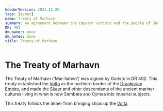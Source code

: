 ```yaml
---
headerVersion: 2023.11.25
tags: [event]
name: Treaty of Marhavn
summary: An agreement between the Emperor Goristo and the people of Skaer and Vostok establishing the Volta as the northern boundry of the Drankorian Empire
DR: 402
dm_owner: none
dm_notes: none
title: Treaty of Marhavn
---
```

# The Treaty of Marhavn

The Treaty of Marhavn ('Mar-hahvn') was signed by Goristo in DR 402. This treaty established the [Volta](<../../../gazetteer/greater-sembara/rivers/volta-watershed/volta.md>) as the northern border of the [Drankorian Empire](<../../../history/drankorian-era/drankorian-empire.md>), and made the [Skaer](<../../../gazetteer/western-green-sea/realms/skaer.md>) and other descendants of the ancient mariner cultures living in what is now Sembara and Cymea into imperial subjects.

This treaty forbids the Skaer from bringing ships up the [Volta](<../../../gazetteer/greater-sembara/rivers/volta-watershed/volta.md>).

